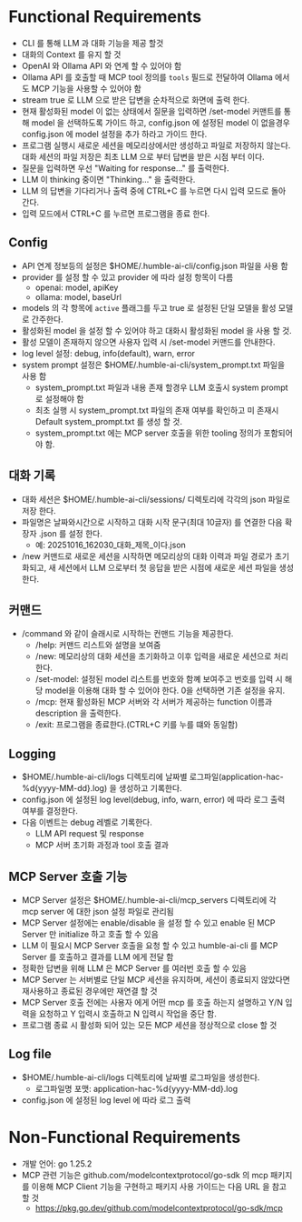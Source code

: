 # Functional Requirements
- CLI 를 통해 LLM 과 대화 기능을 제공 할것
- 대화의 Context 를 유지 할 것
- OpenAI 와 Ollama API 와 연계 할 수 있어야 함
- Ollama API 를 호출할 때 MCP tool 정의를 `tools` 필드로 전달하여 Ollama 에서도 MCP 기능을 사용할 수 있어야 함
- stream true 로 LLM 으로 받은 답변을 순차적으로 화면에 출력 한다.
- 현재 활성화된 model 이 없는 상태에서 질문을 입력하면 /set-model 커맨트를 통해 model 을 선택하도록 가이드 하고, config.json 에 설정된 model 이 없을경우 config.json 에 model 설정을 추가 하라고 가이드 한다.
- 프로그램 실행시 새로운 세션을 메모리상에서만 생성하고 파일로 저장하지 않는다. 대화 세션의 파일 저장은 최초 LLM 으로 부터 답변을 받은 시점 부터 이다.
- 질문을 입력하면 우선 "Waiting for response..." 를 출력한다.
- LLM 이 thinking 중이면 "Thinking..." 을 출력한다.
- LLM 의 답변을 기다리거나 출력 중에 CTRL+C 를 누르면 다시 입력 모드로 돌아 간다.
- 입력 모드에서 CTRL+C 를 누르면 프로그램을 종료 한다.

## Config
- API 연계 정보등의 설정은 $HOME/.humble-ai-cli/config.json 파일을 사용 함
- provider 를 설정 할 수 있고 provider 에 따라 설정 항목이 다름
    - openai: model, apiKey
    - ollama: model, baseUrl
- models 의 각 항목에 `active` 플래그를 두고 true 로 설정된 단일 모델을 활성 모델로 간주한다.
- 활성화된 model 을 설정 할 수 있어야 하고 대화시 활성화된 model 을 사용 할 것.
- 활성 모델이 존재하지 않으면 사용자 입력 시 /set-model 커맨드를 안내한다.
- log level 설정: debug, info(default), warn, error
- system prompt 설정은 $HOME/.humble-ai-cli/system_prompt.txt 파일을 사용 함
  - system_prompt.txt 파일과 내용 존재 할경우 LLM 호출시 system prompt 로 설정해야 함
  - 최초 실행 시 system_prompt.txt 파일의 존재 여부를 확인하고 미 존재시 Default system_prompt.txt 를 생성 할 것.
  - system_prompt.txt 에는 MCP server 호출을 위한 tooling 정의가 포함되어야 함.

## 대화 기록
- 대화 세션은 $HOME/.humble-ai-cli/sessions/ 디렉토리에 각각의 json 파일로 저장 한다.
- 파일명은 날짜와시간으로 시작하고 대화 시작 문구(최대 10글자) 를 연결한 다음 확장자 .json 를 설정 한다.
    - 예: 20251016_162030_대화_제목_이다.json
- /new 커맨드로 새로운 세션을 시작하면 메모리상의 대화 이력과 파일 경로가 초기화되고, 새 세션에서 LLM 으로부터 첫 응답을 받은 시점에 새로운 세션 파일을 생성한다.

## 커맨드
- /command 와 같이 슬래시로 시작하는 컨맨드 기능을 제공한다.
    - /help: 커맨드 리스트와 설명을 보여줌
    - /new: 메모리상의 대화 세션을 초기화하고 이후 입력을 새로운 세션으로 처리한다.
    - /set-model: 설정된 model 리스트를 번호와 함꼐 보여주고 번호를 입력 시 해당 model을 이용해 대화 할 수 있어야 한다. 0을 선택하면 기존 설정을 유지.
    - /mcp: 현재 활성화된 MCP 서버와 각 서버가 제공하는 function 이름과 description 을 출력한다.
    - /exit: 프로그램을 종료한다.(CTRL+C 키를 누를 떄와 동일함)

## Logging
- $HOME/.humble-ai-cli/logs 디렉토리에 날짜별 로그파일(application-hac-%d{yyyy-MM-dd}.log) 을 생성하고 기록한다.
- config.json 에 설정된 log level(debug, info, warn, error) 에 따라 로그 출력 여부를 결정한다.
- 다음 이벤트는 debug 레벨로 기록한다.
    - LLM API request 및 response
    - MCP 서버 초기화 과정과 tool 호출 결과

## MCP Server 호출 기능
- MCP Server 설정은 $HOME/.humble-ai-cli/mcp_servers 디렉토리에 각 mcp server 에 대한 json 설정 파일로 관리됨
- MCP Server 설정에는 enable/disable 을 설정 할 수 있고 enable 된 MCP Server 만 initialize 하고 호출 할 수 있음
- LLM 이 필요시 MCP Server 호출을 요청 할 수 있고 humble-ai-cli 를 MCP Server 를 호출하고 결과를 LLM 에게 전달 함
- 정확한 답변을 위해 LLM 은 MCP Server 를 여러번 호출 할 수 있음
- MCP Server 는 서버별로 단일 MCP 세션을 유지하며, 세션이 종료되지 않았다면 재사용하고 종료된 경우에만 재연결 할 것
- MCP Server 호출 전에는 사용자 에게 어떤 mcp 를 호출 하는지 설명하고 Y/N 입력을 요청하고 Y 입력시 호출하고 N 입력시 작업을 중단 함.
- 프로그램 종료 시 활성화 되어 있는 모든 MCP 세션을 정상적으로 close 할 것

## Log file
- $HOME/.humble-ai-cli/logs 디렉토리에 날짜별 로그파일을 생성한다.
  - 로그파일명 포맷: application-hac-%d{yyyy-MM-dd}.log
- config.json 에 설정된 log level 에 따라 로그 출력

# Non-Functional Requirements
- 개발 언어: go 1.25.2
- MCP 관련 기능은 github.com/modelcontextprotocol/go-sdk 의 mcp 패키지를 이용해 MCP Client 기능을 구현하고 패키지 사용 가이드는 다음 URL 을 참고 할 것
    - https://pkg.go.dev/github.com/modelcontextprotocol/go-sdk/mcp
